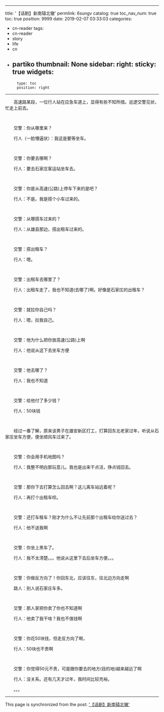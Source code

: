 
---
title: '【话剧】新南辕北辙'
permlink: 6sungv
catalog: true
toc_nav_num: true
toc: true
position: 9999
date: 2019-02-07 03:33:03
categories:
- cn-reader
tags:
- cn-reader
- story
- life
- cn
- partiko
thumbnail: None
sidebar:
    right:
        sticky: true
widgets:
    -
        type: toc
        position: right
---


<html>
<p>　　高速路某段，一位行人站在应急车道上，显得有些不知所措。巡逻交警见状，忙走上前去。</p>
<p><br></p>
<p>　　交警：你从哪里来？</p>
<p>　　行人（一脸懵逼状）：我这是要等坐车。</p>
<p><br></p>
<p>　　交警：你要去哪啊？</p>
<p>　　行人：要去石家庄客运站坐车去。</p>
<p><br></p>
<p>　　交警：你是从高速(公路)上停车下来的是吧？</p>
<p>　　行人：不是。我是搭个小车过来的。</p>
<p><br></p>
<p>　　交警：从哪搭车过来的？</p>
<p>　　行人：从雄县那边，搭出租车过来的。</p>
<p><br></p>
<p>　　交警：搭出租车？</p>
<p>　　行人：嗯。</p>
<p><br></p>
<p>　　交警：出租车去哪里了？</p>
<p>　　行人：出租车走了，我也不知道(去哪了)啊。好像是石家庄的出租车？</p>
<p><br></p>
<p>　　交警：就拉你自己吗？</p>
<p>　　行人：嗯，拉我自己。</p>
<p><br></p>
<p>　　交警：他为什么把你放高速(公路)上啊</p>
<p>　　行人：他说从这下去坐车方便</p>
<p><br></p>
<p>　　交警：他去哪了？</p>
<p>　　行人：我也不知道</p>
<p><br></p>
<p>　　交警：给他付了多少钱？</p>
<p>　　行人：50块钱</p>
<p><br></p>
<p>　　经过一番了解，原来该男子在雄安新区打工，打算回东北老家过年，听说从石家庄坐车方便，便坐顺风车过来了。</p>
<p><br></p>
<p>　　交警：你会用手机地图吗？</p>
<p>　　行人：我整不明白那玩意儿。我也是出来干点活，挣点钱回去。</p>
<p><br></p>
<p>　　交警：那你下去打算怎么回去啊？这儿离车站远着呢？</p>
<p>　　行人：再打个出租车呗。</p>
<p><br></p>
<p>　　交警：还打车租车？刚才为什么不让先前那个出租车给你送过去？</p>
<p>　　行人：他不送我啊</p>
<p><br></p>
<p>　　交警：你坐上黑车了。</p>
<p>　　行人：我不太清楚。。。他说从这里下去后坐车方便。。。</p>
<p><br></p>
<p>　　交警：你做反方向了！你回东北，应该往东，往北边方向走啊</p>
<p>　　路人：别人说石家庄车多。</p>
<p><br></p>
<p>　　交警：那人家把你卖了你也不知道啊</p>
<p>　　行人：他卖了我干啥？我也不值钱啊</p>
<p><br></p>
<p>　　交警：你花50块钱，但走反方向了啊，</p>
<p>　　行人：50块也不贵啊</p>
<p><br></p>
<p>　　交警：你觉得50元不贵，可是跟你要去的地方(目的地)越来越远了啊</p>
<p>　　行人：没关系。还有几天才过年，我时间比较充裕。</p>
<p>　　。。。</p>
</html>

- - -

This page is synchronized from the post: ['【话剧】新南辕北辙'](https://steemit.com/@rivalhw/6sungv)
